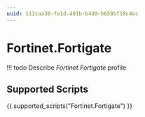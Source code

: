 ```yaml
---
uuid: 111caa30-fe1d-491b-b4d9-b658bf18c4ec
---
```



# Fortinet.Fortigate


<!-- prettier-ignore -->
!!! todo
    Describe *Fortinet.Fortigate* profile

## Supported Scripts

{{ supported_scripts("Fortinet.Fortigate") }}

